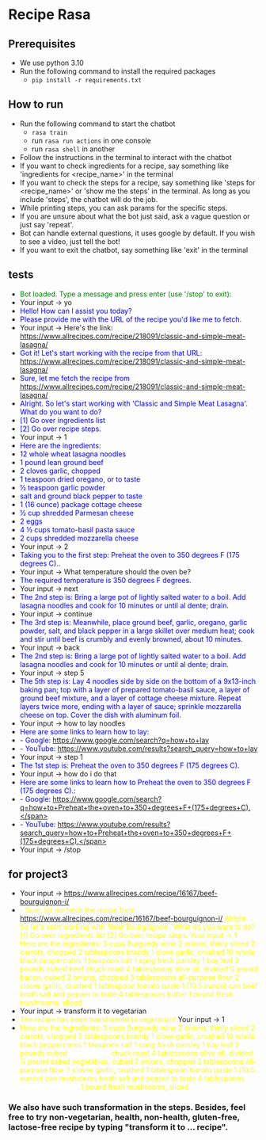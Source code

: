 # Recipe Rasa
## Prerequisites
- We use python 3.10
- Run the following command to install the required packages
  - ```pip install -r requirements.txt```


## How to run
- Run the following command to start the chatbot
  - ```rasa train```
  - run ```rasa run actions``` in one console
  - run ```rasa shell``` in another
- Follow the instructions in the terminal to interact with the chatbot
- If you want to check ingredients for a recipe, say something like 'ingredients for <recipe_name>' in the terminal
- If you want to check the steps for a recipe, say something like 'steps for <recipe_name>' or 'show me the steps' in 
the terminal. As long as you include 'steps', the chatbot will do the job.
- While printing steps, you can ask params for the specific steps.
- If you are unsure about what the bot just said, ask a vague question or just say 'repeat'.
- Bot can handle external questions, it uses google by default. If you wish to see a video, just tell the bot!
- If you want to exit the chatbot, say something like 'exit' in the terminal

## tests
- <span style="color: green;">Bot loaded. Type a message and press enter (use '/stop' to exit):</span>
- Your input ->  yo
- <span style="color: blue;">Hello! How can I assist you today?</span>
- <span style="color: blue;">Please provide me with the URL of the recipe you'd like me to fetch.</span>
- Your input ->  Here's the link: https://www.allrecipes.com/recipe/218091/classic-and-simple-meat-lasagna/
- <span style="color: blue;">Got it! Let's start working with the recipe from that URL: https://www.allrecipes.com/recipe/218091/classic-and-simple-meat-lasagna/</span>
- <span style="color: blue;">Sure, let me fetch the recipe from https://www.allrecipes.com/recipe/218091/classic-and-simple-meat-lasagna/</span>
- <span style="color: blue;">Alright. So let's start working with 'Classic and Simple Meat Lasagna'. What do you want to do?</span>
- <span style="color: blue;">[1] Go over ingredients list</span>
- <span style="color: blue;">[2] Go over recipe steps.</span>
- Your input ->  1
- <span style="color: blue;">Here are the ingredients:</span>
- <span style="color: blue;">12  whole wheat lasagna noodles</span>
- <span style="color: blue;">1 pound lean ground beef</span>
- <span style="color: blue;">2 cloves garlic, chopped</span>
- <span style="color: blue;">1 teaspoon dried oregano, or to taste</span>
- <span style="color: blue;">½ teaspoon garlic powder</span>
- <span style="color: blue;">salt and ground black pepper to taste</span>
- <span style="color: blue;">1 (16 ounce) package cottage cheese</span>
- <span style="color: blue;">½ cup shredded Parmesan cheese</span>
- <span style="color: blue;">2  eggs</span>
- <span style="color: blue;">4 ½ cups tomato-basil pasta sauce</span>
- <span style="color: blue;">2 cups shredded mozzarella cheese</span>
- Your input ->  2
- <span style="color: blue;">Taking you to the first step: Preheat the oven to 350 degrees F (175 degrees C)..</span>
- Your input ->  What temperature should the oven be?
- <span style="color: blue;">The required temperature is 350 degrees F degrees.</span>
- Your input ->  next
- <span style="color: blue;">The 2nd step is: Bring a large pot of lightly salted water to a boil. Add lasagna noodles and cook for 10 minutes or until al dente; drain.</span>
- Your input ->  continue
- <span style="color: blue;">The 3rd step is: Meanwhile, place ground beef, garlic, oregano, garlic powder, salt, and black pepper in a large skillet over medium heat; cook and stir until beef is crumbly and evenly browned, about 10 minutes.</span>
- Your input ->  back
- <span style="color: blue;">The 2nd step is: Bring a large pot of lightly salted water to a boil. Add lasagna noodles and cook for 10 minutes or until al dente; drain.</span>
- Your input ->  step 5
- <span style="color: blue;">The 5th step is: Lay 4 noodles side by side on the bottom of a 9x13-inch baking pan; top with a layer of prepared tomato-basil sauce, a layer of ground beef mixture, and a layer of cottage cheese mixture. Repeat layers twice more, ending with a layer of sauce; sprinkle mozzarella cheese on top. Cover the dish with aluminum foil.</span>
- Your input ->  how to lay noodles
- <span style="color: blue;">Here are some links to learn how to lay:</span>
- <span style="color: blue;">- Google: https://www.google.com/search?q=how+to+lay</span>
- <span style="color: blue;">- YouTube: https://www.youtube.com/results?search_query=how+to+lay</span>
- Your input ->  step 1
- <span style="color: blue;">The 1st step is: Preheat the oven to 350 degrees F (175 degrees C).</span>
- Your input ->  how do i do that
- <span style="color: blue;">Here are some links to learn how to Preheat the oven to 350 degrees F (175 degrees C).:</span>
- <span style="color: blue;">- Google: https://www.google.com/search?q=how+to+Preheat+the+oven+to+350+degrees+F+(175+degrees+C).</span>
- <span style="color: blue;">- YouTube: https://www.youtube.com/results?search_query=how+to+Preheat+the+oven+to+350+degrees+F+(175+degrees+C).</span>
- Your input -> /stop
## for project3
- Your input -> https://www.allrecipes.com/recipe/16167/beef-bourguignon-i/    
- <span style = "color: yellow;">- Sure, let me fetch the recipe from https://www.allrecipes.com/recipe/16167/beef-bourguignon-i/
Alright. So let's start working with 'Beef Bourguignon'. What do you want to do?
[1] Go over ingredients list
[2] Go over recipe steps.
Your input ->  1                                                                                     
Here are the ingredients:
3 cups Burgundy wine
2  onions, thinly sliced
2  carrots, chopped
2 tablespoons brandy
1 clove garlic, crushed
10  whole black peppercorns
1 teaspoon salt
1 sprig fresh parsley
1  bay leaf
2 pounds cubed beef chuck roast
4 tablespoons olive oil, divided
¼ pound bacon, cubed
2  onions, chopped
3 tablespoons all-purpose flour
2 cloves garlic, crushed
1 tablespoon tomato paste
1 (10.5 ounce) can beef broth
salt and pepper to taste
4 tablespoons butter
1 pound fresh mushrooms, sliced </span>
- Your input ->  transform it to vegetarian 
- <span style = "color: yellow;"> The recipe has been transformed to vegetarian! </span>
Your input ->  1    
- <span style = "color: yellow;">Here are the ingredients:
3 cups Burgundy wine
2  onions, thinly sliced
2  carrots, chopped
2 tablespoons brandy
1 clove garlic, crushed
10  whole black peppercorns
1 teaspoon salt
1 sprig fresh parsley
1  bay leaf
2 pounds cubed <b style = "color: white">mushrooms</b> chuck roast
4 tablespoons olive oil, divided
¼ pound salted vegetables, cubed
2  onions, chopped
3 tablespoons all-purpose flour
2 cloves garlic, crushed
1 tablespoon tomato paste
1 (10.5 ounce) can mushrooms broth
salt and pepper to taste
4 tablespoons <b style = "color: white">vegetarian butter</b>
1 pound fresh mushrooms, sliced</span>
### We also have such transformation in the steps. Besides, feel free to try non-vegetarian, health, non-health, gluten-free, lactose-free recipe by typing "transform it to ... recipe".


